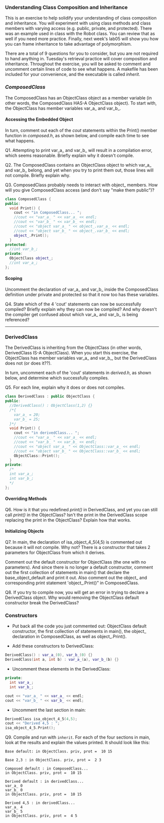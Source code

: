 ### Understanding Class Composition and Inheritance

This is an exercise to help solidify your understanding of class composition and inheritance. You will experiment with using class methods and class members with varying access (e.g. public, private, and protected). There was an example used in class with the Robot class. You can review that as well if you need more practice. Finally, next week's lab05 will show you how you can frame inheritance to take advantage of polymorphism.

There are a total of 9 questions for you to consider, but you are not required to hand anything in. Tuesday's retrieval practice will cover composition and inheritance. Throughout the exercise, you will be asked to comment and uncomment certain lines of code to see what happens. A makefile has been included for your convenience, and the executable is called _inherit_.

### _ComposedClass_

The ComposedClass has an ObjectClass object as a member variable (in other words, the ComposedClass HAS-A ObjectClass object). To start with, the ObjectClass has member variables var_a_ and var_b_.

#### Accessing the Embedded Object

In turn, comment out each of the _cout_ statements within the Print() member function in _composed.h_, as shown below, and compile each time to see what happens.  

Q1. Attempting to print var_a_ and var_b_ will result in a compilation error, which seems reasonable. Briefly explain why it doesn't compile.

Q2. The ComposedClass contains an ObjectClass object to which var_a_ and var_b_ belong, and yet when you try to print them out, those lines will not compile. Briefly explain why.

Q3. ComposedClass probably needs to interact with object_ members. How will you give ComposedClass access (and don't say "make them public")?

```C++
class ComposedClass {
public:
  void Print() {
    cout << "in ComposedClass... ";
    //cout << "var_a_ " << var_a_ << endl;
    //cout << "var_b_ " << var_b_ << endl;
    //cout << "object var_a_ " << object_.var_a_ << endl;
    //cout << "object var_b_ " << object_.var_b_ << endl;
    object_.Print();
  }
protected:
  //int var_b_;
private:
  ObjectClass object_;
  //int var_a_;
};
```

#### Scoping

Uncomment the declaration of var_a_ and var_b_ inside the ComposedClass definition under private and protected so that it now too has these variables.

Q4. State which of the 4 'cout' statements can now be successfully compiled? Briefly explain why they can now be compiled? And why doesn't the compiler get confused about which var_a_ and var_b_ is being referenced?

<hr>

### DerivedClass

The DerivedClass is inheriting from the ObjectClass (in other words, DerivedClass IS-A ObjectClass). When you start this exercise, the ObjectClass has member variables var_a_ and var_b_, but the DerivedClass does not (or does it??).

In turn, uncomment each of the 'cout' statements in _derived.h_, as shown below, and determine which successfully compiles.

Q5. For each line, explain why it does or does not compiles.


```C++
class DerivedClass : public ObjectClass {
public:
  //DerivedClass() : ObjectClass(1,2) {}
  /*{
    var_a_ = 20;
    var_b_ = 25;
  }*/
  void Print() {
    cout << "in derivedClass... ";
    //cout << "var_a_ " << var_a_ << endl;
    //cout << "var_b_ " << var_b_ << endl;
    //cout << "object var_a_ " << ObjectClass::var_a_ << endl;
    //cout << "object var_b_ " << ObjectClass::var_b_ << endl;
    ObjectClass::Print();
  }
private:
  /*
  int var_a_;
  int var_b_;
  */
};
```

#### Overriding Methods

Q6. How is it that you redefined _print()_ in DerivedClass, and yet you can still call _print()_ in the ObjectClass? Isn't the print in the DerivedClass scope replacing the print in the ObjectClass? Explain how that works.


#### Initializing Objects

Q7. In main, the declaration of isa_object_4_5(4,5) is commented out because it will not compile. Why not? There is a constructor that takes 2 parameters for ObjectClass from which it derives.

Comment out the default constructor for ObjectClass (the one with no parameters). And since there is no longer a default constructor, comment out the first collection of statements in main() that declare the base_object_default and print it out. Also comment out the object_ and corresponding print statement 'object_.Print()" in ComposedClass.

Q8. If you try to compile now, you will get an error in trying to declare a DerivedClass object. Why would removing the ObjectClass default constructor break the DerivedClass?

### Constructors

- Put back all the code you just commented out: ObjectClass default constructor, the first collection of statements in main(), the object_ declaration in ComposedClass, as well as object_.Print().

- Add these constructors to DerivedClass:

```C++
DerivedClass() : var_a_(0), var_b_(0) {}
DerivedClass(int a, int b) : var_a_(a), var_b_(b) {}
```

- Uncomment these elements in the DerivedClass:

```C++
private:
  int var_a_;
  int var_b_;

cout << "var_a_ " << var_a_ << endl;
cout << "var_b_ " << var_b_ << endl;
```

- Uncomment the last section in main:

```C++
DerivedClass isa_object_4_5(4,5);
cout << "Derived 4,5 : ";
isa_object_4_5.Print();
```

Q9. Compile and run with `inherit`. For each of the four sections in main, look at the results and explain the values printed. It should look like this:

```
Base default: in ObjectClass. priv, prot =  10 15

Base 2,3 : in ObjectClass. priv, prot =  2 3

Composed default : in ComposedClass...
in ObjectClass. priv, prot =  10 15

Derived default : in derivedClass...
var_a_ 0
var_b_ 0
in ObjectClass. priv, prot =  10 15

Derived 4,5 : in derivedClass...
var_a_ 4
var_b_ 5
in ObjectClass. priv, prot =  4 5
```

